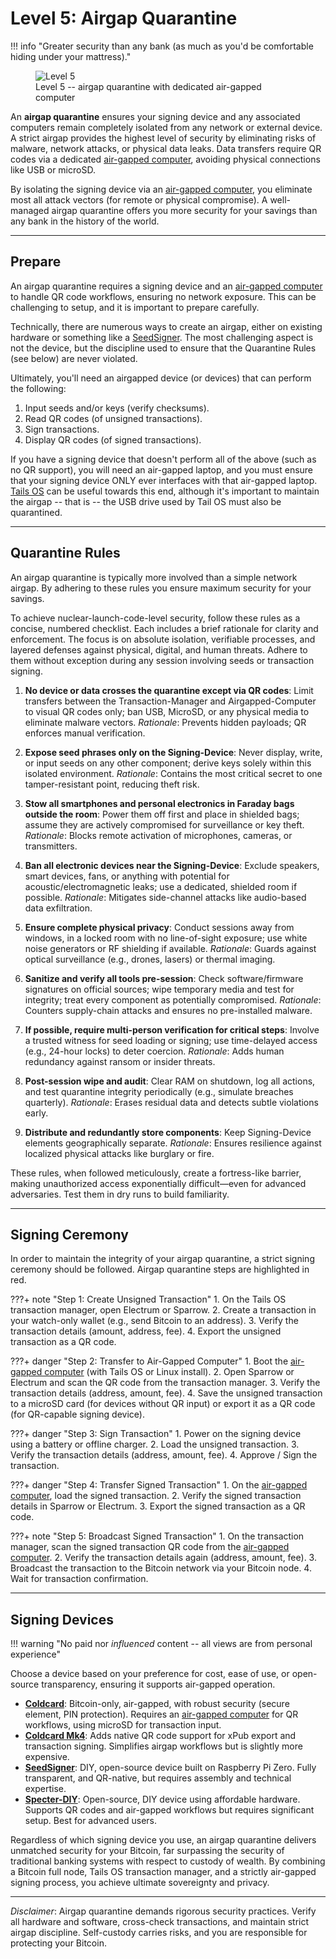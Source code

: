 # Level 5: Airgap Quarantine

!!! info "Greater security than any bank (as much as you'd be comfortable hiding under your mattress)."
    <figure markdown>
    ![Level 5](/images/levels-Level-5.drawio.png)
      <figcaption>Level 5 -- airgap quarantine with dedicated air-gapped computer</figcaption>
    </figure>

An **airgap quarantine** ensures your signing device and any associated computers remain completely isolated from any network or external device. 
A strict airgap provides the highest level of security by eliminating risks of malware, network attacks, or physical data leaks. 
Data transfers require QR codes via a dedicated [air-gapped computer](../appendix/airgapped-computer.md),
 avoiding physical connections like USB or microSD. 

By isolating the signing device via an [air-gapped computer](../appendix/airgapped-computer.md), you eliminate most all attack vectors (for remote or physical compromise).
A well-managed airgap quarantine offers you more security for your savings than any bank in the history of the world.





---

## Prepare

An airgap quarantine requires a signing device and an [air-gapped computer](../appendix/airgapped-computer.md) to handle QR code workflows, ensuring no network exposure.
This can be challenging to setup, and it is important to prepare carefully.

Technically, there are numerous ways to create an airgap, either on existing hardware or something like a [SeedSigner](https://seedsigner.com/).
The most challenging aspect is not the device, but the discipline used to ensure that the Quarantine Rules (see below) are never violated.

Ultimately, you'll need an airgapped device (or devices) that can perform the following:

1. Input seeds and/or keys (verify checksums).
1. Read QR codes (of unsigned transactions).
1. Sign transactions.
1. Display QR codes (of signed transactions).

If you have a signing device that doesn't perform all of the above (such as no QR support),
 you will need an air-gapped laptop, and you must ensure that your signing device ONLY ever interfaces with that air-gapped laptop.
[Tails OS](https://tails.boum.org/) can be useful towards this end, although it's important to maintain the airgap
 -- that is -- the USB drive used by Tail OS must also be quarantined.







---

## Quarantine Rules

An airgap quarantine is typically more involved than a simple network airgap.
By adhering to these rules you ensure maximum security for your savings.


To achieve nuclear-launch-code-level security, follow these rules as a concise, numbered checklist. Each includes a brief rationale for clarity and enforcement. The focus is on absolute isolation, verifiable processes, and layered defenses against physical, digital, and human threats. Adhere to them without exception during any session involving seeds or transaction signing.

1. **No device or data crosses the quarantine except via QR codes**: Limit transfers between the Transaction-Manager and Airgapped-Computer to visual QR codes only; ban USB, MicroSD, or any physical media to eliminate malware vectors. *Rationale*: Prevents hidden payloads; QR enforces manual verification.

2. **Expose seed phrases only on the Signing-Device**: Never display, write, or input seeds on any other component; derive keys solely within this isolated environment. *Rationale*: Contains the most critical secret to one tamper-resistant point, reducing theft risk.

3. **Stow all smartphones and personal electronics in Faraday bags outside the room**: Power them off first and place in shielded bags; assume they are actively compromised for surveillance or key theft. *Rationale*: Blocks remote activation of microphones, cameras, or transmitters.

4. **Ban all electronic devices near the Signing-Device**: Exclude speakers, smart devices, fans, or anything with potential for acoustic/electromagnetic leaks; use a dedicated, shielded room if possible. *Rationale*: Mitigates side-channel attacks like audio-based data exfiltration.

5. **Ensure complete physical privacy**: Conduct sessions away from windows, in a locked room with no line-of-sight exposure; use white noise generators or RF shielding if available. *Rationale*: Guards against optical surveillance (e.g., drones, lasers) or thermal imaging.

6. **Sanitize and verify all tools pre-session**: Check software/firmware signatures on official sources; wipe temporary media and test for integrity; treat every component as potentially compromised. *Rationale*: Counters supply-chain attacks and ensures no pre-installed malware.

7. **If possible, require multi-person verification for critical steps**: Involve a trusted witness for seed loading or signing; use time-delayed access (e.g., 24-hour locks) to deter coercion. *Rationale*: Adds human redundancy against ransom or insider threats.

8. **Post-session wipe and audit**: Clear RAM on shutdown, log all actions, and test quarantine integrity periodically (e.g., simulate breaches quarterly). *Rationale*: Erases residual data and detects subtle violations early.

9. **Distribute and redundantly store components**: Keep Signing-Device elements geographically separate. *Rationale*: Ensures resilience against localized physical attacks like burglary or fire.

These rules, when followed meticulously, create a fortress-like barrier, making unauthorized access exponentially difficult—even for advanced adversaries. 
Test them in dry runs to build familiarity.








---

## Signing Ceremony

In order to maintain the integrity of your airgap quarantine,
 a strict signing ceremony should be followed.
Airgap quarantine steps are highlighted in red.

???+ note "Step 1: Create Unsigned Transaction"
    1. On the Tails OS transaction manager, open Electrum or Sparrow.
    2. Create a transaction in your watch-only wallet (e.g., send Bitcoin to an address).
    3. Verify the transaction details (amount, address, fee).
    4. Export the unsigned transaction as a QR code.

???+ danger "Step 2: Transfer to Air-Gapped Computer"
    1. Boot the [air-gapped computer](../appendix/airgapped-computer.md) (with Tails OS or Linux install).
    2. Open Sparrow or Electrum and scan the QR code from the transaction manager.
    3. Verify the transaction details (address, amount, fee).
    4. Save the unsigned transaction to a microSD card (for devices without QR input) or export it as a QR code (for QR-capable signing device).

???+ danger "Step 3: Sign Transaction"
    1. Power on the signing device using a battery or offline charger.
    2. Load the unsigned transaction.
    3. Verify the transaction details (address, amount, fee).
    4. Approve / Sign the transaction.

???+ danger "Step 4: Transfer Signed Transaction"
    1. On the [air-gapped computer](../appendix/airgapped-computer.md), load the signed transaction.
    2. Verify the signed transaction details in Sparrow or Electrum.
    3. Export the signed transaction as a QR code.

???+ note "Step 5: Broadcast Signed Transaction"
    1. On the transaction manager, scan the signed transaction QR code from the [air-gapped computer](../appendix/airgapped-computer.md).
    2. Verify the transaction details again (address, amount, fee).
    3. Broadcast the transaction to the Bitcoin network via your Bitcoin node.
    4. Wait for transaction confirmation.














--- 

## Signing Devices

!!! warning "No paid nor *influenced* content -- all views are from personal experience"

Choose a device based on your preference for cost, ease of use, or open-source transparency, ensuring it supports air-gapped operation.

- [**Coldcard**](https://coldcard.com): Bitcoin-only, air-gapped, with robust security (secure element, PIN protection). Requires an [air-gapped computer](../appendix/airgapped-computer.md) for QR workflows, using microSD for transaction input.
- [**Coldcard Mk4**](https://coldcard.com/docs/qr-codes): Adds native QR code support for xPub export and transaction signing. Simplifies airgap workflows but is slightly more expensive.
- [**SeedSigner**](https://seedsigner.com): DIY, open-source device built on Raspberry Pi Zero. Fully transparent, and QR-native, but requires assembly and technical expertise.
- [**Specter-DIY**](https://github.com/cryptoadvance/specter-diy): Open-source, DIY device using affordable hardware. Supports QR codes and air-gapped workflows but requires significant setup. Best for advanced users.


Regardless of which signing device you use,
 an airgap quarantine delivers unmatched security for your Bitcoin, far surpassing the security of traditional banking systems with respect to custody of wealth. 
By combining a Bitcoin full node, Tails OS transaction manager, and a strictly air-gapped signing process, you achieve ultimate sovereignty and privacy. 


---

*Disclaimer*: Airgap quarantine demands rigorous security practices. Verify all hardware and software, cross-check transactions, and maintain strict airgap discipline. 
Self-custody carries risks, and you are responsible for protecting your Bitcoin.































